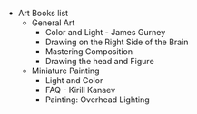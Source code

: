 * Art Books list
  * General Art
    * Color and Light - James Gurney
    * Drawing on the Right Side of the Brain
    * Mastering Composition
    * Drawing the head and Figure
  * Miniature Painting
    * Light and Color
    * FAQ - Kirill Kanaev
    * Painting: Overhead Lighting 
